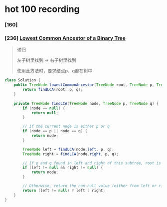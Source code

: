 # hot 100 recording

### \[160] 





### \[236] [Lowest Common Ancestor of a Binary Tree](https://leetcode.com/problems/lowest-common-ancestor-of-a-binary-tree/description/)

> 递归
>
> 左子树里找到 -> 右子树里找到
>
> 使用此方法时，要求结点p、q都在树中

```java
class Solution {
    public TreeNode lowestCommonAncestor(TreeNode root, TreeNode p, TreeNode q) {
        return findLCA(root, p, q);
    }
    
    private TreeNode findLCA(TreeNode node, TreeNode p, TreeNode q) {
        if (node == null) {
            return null;
        }

        // If the current node is either p or q
        if (node == p || node == q) {
            return node;
        }

        TreeNode left = findLCA(node.left, p, q);
        TreeNode right = findLCA(node.right, p, q);

        // If p and q found in left and right of this subtree, root is LCA
        if (left != null && right != null) {
            return node;
        }

        // Otherwise, return the non-null value (either from left or right)
        return (left != null) ? left : right;
    }
}
```

